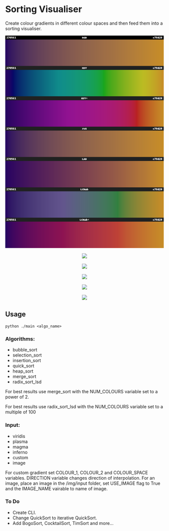 # Sorting Visualiser

Create colour gradients in different colour spaces and then feed them into a sorting visualiser.

<p align="center">
  <img src="https://github.com/JPDye/sorting-visualiser/blob/custom_gradients/img/gradients/all_colour_spaces.png" />
</p>

<p align="center">
  <img src="https://github.com/JPDye/sorting-visualiser/blob/custom_gradients/img/example/custom_1.gif" />
</p>

<p align="center">
  <img src="https://github.com/JPDye/sorting-visualiser/blob/custom_gradients/img/example/viridis_1.gif" />
</p>


<p align="center">
  <img src="https://github.com/JPDye/sorting-visualiser/blob/custom_gradients/img/example/magma_1.gif" />
</p>

<p align="center">
  <img src="https://github.com/JPDye/sorting-visualiser/blob/custom_gradients/img/example/inferno_1.gif" />
</p>

<p align="center">
  <img src="https://github.com/JPDye/sorting-visualiser/blob/custom_gradients/img/example/plasma_1.gif" />
</p>


## Usage
```shell
python ./main <algo_name>
```
### Algorithms:
- bubble_sort
- selection_sort
- insertion_sort
- quick_sort
- heap_sort
- merge_sort
- radix_sort_lsd

For best results use merge_sort with the NUM_COLOURS variable set to a power of 2.

For best results use radix_sort_lsd with the NUM_COLOURS variable set to a multiple of 100


### Input:
- viridis
- plasma
- magma
- inferno
- custom
- image

For custom gradient set COLOUR_1, COLOUR_2 and COLOUR_SPACE variables. DIRECTION variable changes direction of interpolation.
For an image, place an image in the /img/input folder, set USE_IMAGE flag to True and the IMAGE_NAME vairable to name of image.

### To Do
- Create CLI.
- Change QuickSort to iterative QuickSort. 
- Add BogoSort, CocktailSort, TimSort and more...
